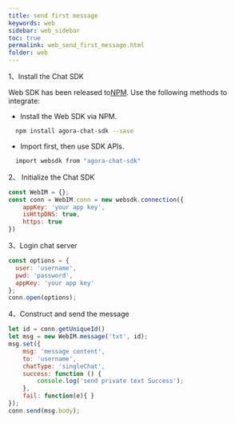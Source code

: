 ```yaml
---
title: send first message
keywords: web
sidebar: web_sidebar
toc: true
permalink: web_send_first_message.html
folder: web
---
```

1、Install the Chat SDK

Web SDK has been released to[NPM](https://www.npmjs.com/package/agora-chat-sdk). Use the following methods to integrate:
- Install the Web SDK via NPM.
```bash
  npm install agora-chat-sdk --save
```
- Import first, then use SDK APIs.
```bash
  import websdk from "agora-chat-sdk"
```

2、 Initialize the Chat SDK

```js
const WebIM = {};
const conn = WebIM.conn = new websdk.connection({
    appKey: 'your app key',
    isHttpDNS: true,
    https: true
})
```
3、Login chat server

```js
const options = { 
  user: 'username',
  pwd: 'password',
  appKey: 'your app key'
};
conn.open(options);
```

4、Construct and send the message

```js
let id = conn.getUniqueId()
let msg = new WebIM.message('txt', id);
msg.set({
    msg: 'message content', 
    to: 'username',
    chatType: 'singleChat',
    success: function () {
        console.log('send private text Success');  
    }, 
    fail: function(e){ }
});
conn.send(msg.body);
```